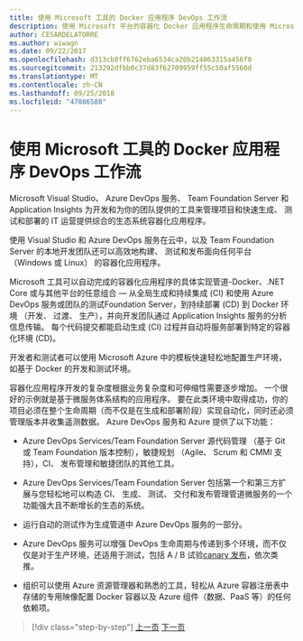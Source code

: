 ```yaml
---
title: 使用 Microsoft 工具的 Docker 应用程序 DevOps 工作流
description: 使用 Microsoft 平台的容器化 Docker 应用程序生命周期和使用 Microsoft 工具的 ToolsDevOps 工作流
author: CESARDELATORRE
ms.author: wiwagn
ms.date: 09/22/2017
ms.openlocfilehash: d313cb8ff6762eba6534ca20b214063315a456f0
ms.sourcegitcommit: 213292dfbb0c37d83f62709959ff55c50af5560d
ms.translationtype: MT
ms.contentlocale: zh-CN
ms.lasthandoff: 09/25/2018
ms.locfileid: "47086588"
---
```

# <a name="docker-application-devops-workflow-with-microsoft-tools"></a>使用 Microsoft 工具的 Docker 应用程序 DevOps 工作流

Microsoft Visual Studio、 Azure DevOps 服务、 Team Foundation Server 和 Application Insights 为开发和为你的团队提供的工具来管理项目和快速生成、 测试和部署的 IT 运营提供综合的生态系统容器化应用程序。

使用 Visual Studio 和 Azure DevOps 服务在云中，以及 Team Foundation Server 的本地开发团队还可以高效地构建、 测试和发布面向任何平台 （Windows 或 Linux） 的容器化应用程序。

Microsoft 工具可以自动完成的容器化应用程序的具体实现管道-Docker、.NET Core 或与其他平台的任意组合 — 从全局生成和持续集成 (CI) 和使用 Azure DevOps 服务或团队的测试Foundation Server，到持续部署 (CD) 到 Docker 环境 （开发、 过渡、 生产），并向开发团队通过 Application Insights 服务的分析信息传输。 每个代码提交都能启动生成 (CI) 过程并自动将服务部署到特定的容器化环境 (CD)。

开发者和测试者可以使用 Microsoft Azure 中的模板快速轻松地配置生产环境，如基于 Docker 的开发和测试环境。

容器化应用程序开发的复杂度根据业务复杂度和可伸缩性需要逐步增加。 一个很好的示例就是基于微服务体系结构的应用程序。 要在此类环境中取得成功，你的项目必须在整个生命周期（而不仅是在生成和部署阶段）实现自动化，同时还必须管理版本并收集遥测数据。 Azure DevOps 服务和 Azure 提供了以下功能：

-   Azure DevOps Services/Team Foundation Server 源代码管理 （基于 Git 或 Team Foundation 版本控制），敏捷规划 （Agile、 Scrum 和 CMMI 支持），CI、 发布管理和敏捷团队的其他工具。

-   Azure DevOps Services/Team Foundation Server 包括第一个和第三方扩展与您轻松地可以构造 CI、 生成、 测试、 交付和发布管理管道微服务的一个功能强大且不断增长的生态的系统。

-   运行自动的测试作为生成管道中 Azure DevOps 服务的一部分。

-   Azure DevOps 服务可以增强 DevOps 生命周期与传递到多个环境，而不仅仅是对于生产环境，还适用于测试，包括 A / B 试验[canary 发布](https://martinfowler.com/bliki/CanaryRelease.html)，依次类推。

-   组织可以使用 Azure 资源管理器和熟悉的工具，轻松从 Azure 容器注册表中存储的专用映像配置 Docker 容器以及 Azure 组件（数据、PaaS 等）的任何依赖项。


>[!div class="step-by-step"]
[上一页](../design-develop-containerized-apps/set-up-windows-containers-with-powershell.md)
[下一页](docker-application-outer-loop-devops-workflow.md)
